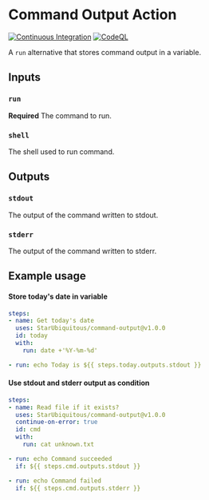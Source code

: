 # Command Output Action

[![Continuous Integration](https://github.com/StarUbiquitous/command-output/actions/workflows/continuous-integration.yml/badge.svg)](https://github.com/StarUbiquitous/command-output/actions/workflows/continuous-integration.yml)
[![CodeQL](https://github.com/StarUbiquitous/command-output/actions/workflows/codeql-analysis.yml/badge.svg)](https://github.com/StarUbiquitous/command-output/actions/workflows/codeql-analysis.yml)

A `run` alternative that stores command output in a variable.

## Inputs

### `run`

**Required** The command to run.

### `shell`

The shell used to run command.

## Outputs

### `stdout`

The output of the command written to stdout.

### `stderr`

The output of the command written to stderr.

## Example usage

#### Store today's date in variable

```yaml
steps:
- name: Get today's date
  uses: StarUbiquitous/command-output@v1.0.0
  id: today
  with:
    run: date +'%Y-%m-%d'

- run: echo Today is ${{ steps.today.outputs.stdout }}
```

#### Use stdout and stderr output as condition

```yaml
steps:
- name: Read file if it exists?
  uses: StarUbiquitous/command-output@v1.0.0
  continue-on-error: true
  id: cmd
  with:
    run: cat unknown.txt

- run: echo Command succeeded
  if: ${{ steps.cmd.outputs.stdout }}

- run: echo Command failed
  if: ${{ steps.cmd.outputs.stderr }}
```


